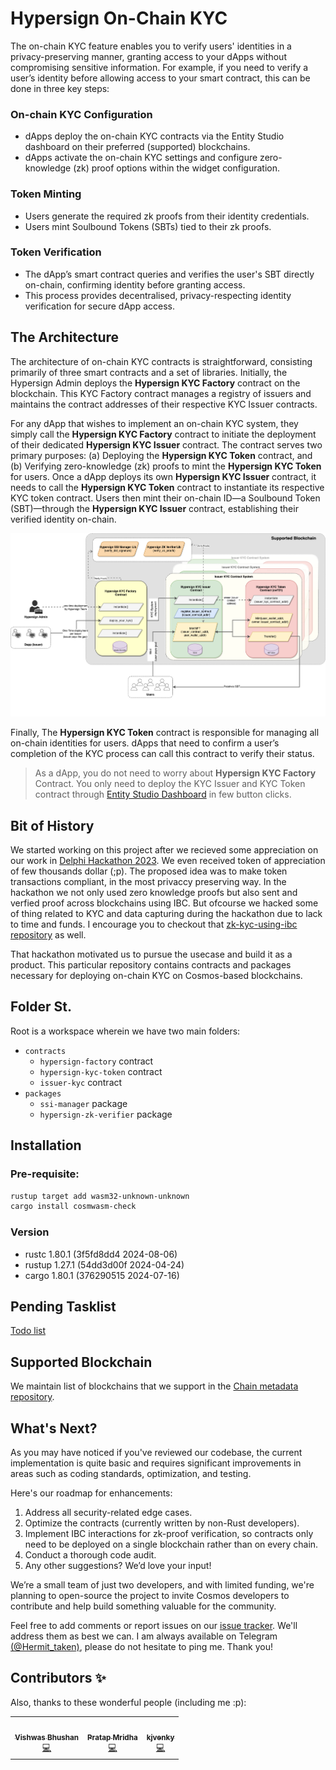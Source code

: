 # Hypersign On-Chain KYC

The on-chain KYC feature enables you to verify users' identities in a privacy-preserving manner, granting access to your dApps without compromising sensitive information. For example, if you need to verify a user’s identity before allowing access to your smart contract, this can be done in three key steps:

### On-chain KYC Configuration
- dApps deploy the on-chain KYC contracts via the Entity Studio dashboard on their preferred (supported) blockchains.
- dApps activate the on-chain KYC settings and configure zero-knowledge (zk) proof options within the widget configuration.

### Token Minting
- Users generate the required zk proofs from their identity credentials.
- Users mint Soulbound Tokens (SBTs) tied to their zk proofs.

### Token Verification
- The dApp’s smart contract queries and verifies the user's SBT directly on-chain, confirming identity before granting access.
- This process provides decentralised, privacy-respecting identity verification for secure dApp access.

## The Architecture

The architecture of on-chain KYC contracts is straightforward, consisting primarily of three smart contracts and a set of libraries. Initially, the Hypersign Admin deploys the **Hypersign KYC Factory** contract on the blockchain. This KYC Factory contract manages a registry of issuers and maintains the contract addresses of their respective KYC Issuer contracts.

For any dApp that wishes to implement an on-chain KYC system, they simply call the **Hypersign KYC Factory** contract to initiate the deployment of their dedicated **Hypersign KYC Issuer** contract. The contract serves two primary purposes: (a) Deploying the **Hypersign KYC Token** contract, and (b) Verifying zero-knowledge (zk) proofs to mint the **Hypersign KYC Token** for users. Once a dApp deploys its own **Hypersign KYC Issuer** contract, it needs to call the **Hypersign KYC Token** contract to instantiate its respective KYC token contract. Users then mint their on-chain ID—a  Soulbound Token (SBT)—through the **Hypersign KYC Issuer** contract, establishing their verified identity on-chain.

![img](./docs/hypersign-kyc-cosm-wasm-contracts-Page-3.drawio.png)

Finally, The **Hypersign KYC Token** contract is responsible for managing all on-chain identities for users. dApps that need to confirm a user’s completion of the KYC process can call this contract to verify their status.

> As a dApp, you do not need to worry about **Hypersign KYC Factory** Contract. You only need to deploy the KYC Issuer and KYC Token contract through [Entity Studio Dashboard](https://docs.hypersign.id/hypersign-kyc/on-chain-kyc/contracts-deployment) in few button clicks. 

## Bit of History 

We started working on this project after we recieved some appreciation on our work in [Delphi Hackathon 2023](https://devpost.com/software/eclipse-fi?ref_content=my-projects-tab&ref_feature=my_projects). We even received token of appreciation of few thousands dollar (;p). The proposed idea was to make token transactions compliant, in the most privaccy preserving way. In the hackathon we not only used zero knowledge proofs but also sent and verfied proof across blockchains using IBC. But ofcourse we hacked some of thing related to KYC and data capturing during the hackathon due to lack to time and funds. I encourage you to checkout that [zk-kyc-using-ibc repository](https://github.com/hypersign-protocol/zk-kyc-using-ibc) as well. 

That hackathon motivated us to pursue the usecase and build it as a product. This particular repository contains contracts and packages necessary for deploying on-chain KYC on Cosmos-based blockchains.

## Folder St. 

Root is a workspace wherein we have two main folders:

- `contracts`
    - `hypersign-factory` contract
    - `hypersign-kyc-token` contract
    - `issuer-kyc` contract
- `packages`
    - `ssi-manager` package 
    - `hypersign-zk-verifier` package

## Installation

### Pre-requisite: 

```bash
rustup target add wasm32-unknown-unknown
cargo install cosmwasm-check
```

### Version 

- rustc 1.80.1 (3f5fd8dd4 2024-08-06)
- rustup 1.27.1 (54dd3d00f 2024-04-24)
- cargo 1.80.1 (376290515 2024-07-16)

## Pending Tasklist

[Todo list](/docs/todo.md)

## Supported Blockchain 

We maintain list of blockchains that we support in the [Chain metadata repository](https://github.com/hypersign-protocol/hypersign-kyc-chains-metadata).

## What's Next?

As you may have noticed if you've reviewed our codebase, the current implementation is quite basic and requires significant improvements in areas such as coding standards, optimization, and testing.

Here's our roadmap for enhancements:

1. Address all security-related edge cases.
2. Optimize the contracts (currently written by non-Rust developers).
3. Implement IBC interactions for zk-proof verification, so contracts only need to be deployed on a single blockchain rather than on every chain.
4. Conduct a thorough code audit.
5. Any other suggestions? We’d love your input!

We’re a small team of just two developers, and with limited funding, we're planning to open-source the project to invite Cosmos developers to contribute and help build something valuable for the community.

Feel free to add comments or report issues on our [issue tracker](https://github.com/hypersign-protocol/hypersign-kyc-contracts/issues). We'll address them as best we can. I am always available on Telegram [(@Hermit_taken)](https://t.me/Hermit_taken), please do not hesitate to ping me. Thank you!


## Contributors ✨

Also, thanks to these wonderful people (including me :p):

<!-- ALL-CONTRIBUTORS-LIST:START - Do not remove or modify this section -->
<!-- prettier-ignore-start -->
<!-- markdownlint-disable -->
<table>
   <tr>
      <td align="center">
         <a href="https://github.com/Vishwas1">
            <img src="https://avatars.githubusercontent.com/u/15328561?v=4" width="100px;" alt=""/>
            <br />
            <sub><b>Vishwas Bhushan</b></sub>
         </a>
         <br />
         <a href="#Vishwas1" title="Code">💻</a>
      </td>
      <td align="center">
         <a href="https://github.com/Pratap2018">
            <img src="https://avatars.githubusercontent.com/u/39677673?v=4" width="100px;" alt=""/>
            <br />
            <sub><b>Pratap Mridha</b></sub>
         </a>
         <br />
         <a href="#Pratap2018" title="Code">💻</a>
      </td>
      <td align="center">
         <a href="https://github.com/kjvenky">
            <img src="https://avatars.githubusercontent.com/u/3108588?v=4" width="100px;" alt=""/>
            <br />
            <sub><b>kjvenky</b></sub>
         </a>
         <br />
         <a href="#kjvenky" title="Code">💻</a>
      </td>
   </tr>
</table>
<!-- ALL-CONTRIBUTORS-LIST:END -->




